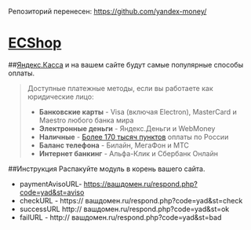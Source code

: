 Репозиторий перенесен: https://github.com/yandex-money/

[ECShop](http://chinascript.ru/forum-ecshop-1.html)
==================

##[Яндекс.Касса](http://kassa.yandex.ru/) и на вашем сайте будут самые популярные способы оплаты.
> Доступные платежные методы, если вы работаете как юридические лицо:
>* **Банковские карты** -  Visa (включая Electron), MasterCard и Maestro любого банка мира
>* **Электронные деньги** - Яндекс.Деньги и WebMoney
>* **Наличные** - [Более 170 тысяч пунктов](https://money.yandex.ru/pay/doc.xml?id=526209) оплаты по России
>* **Баланс телефона** - Билайн, МегаФон и МТС
>* **Интернет банкинг** - Альфа-Клик и Сбербанк Онлайн

##Инструкция
Распакуйте модуль в корень вашего сайта.

* paymentAvisoURL- https://вашдомен.ru/respond.php?code=yad&st=aviso
* checkURL - https:// вашдомен.ru/respond.php?code=yad&st=check
* successURL http:// вашдомен.ru/respond.php?code=yad&st=ok
* failURL - http:// вашдомен.ru/respond.php?code=yad&st=bad
